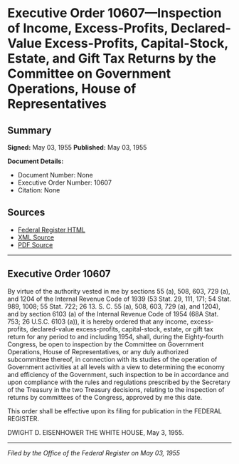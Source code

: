 # Executive Order 10607—Inspection of Income, Excess-Profits, Declared-Value Excess-Profits, Capital-Stock, Estate, and Gift Tax Returns by the Committee on Government Operations, House of Representatives

## Summary

**Signed:** May 03, 1955
**Published:** May 03, 1955

**Document Details:**
- Document Number: None
- Executive Order Number: 10607
- Citation: None

## Sources
- [Federal Register HTML](https://www.presidency.ucsb.edu/documents/executive-order-10607-inspection-income-excess-profits-declared-value-excess-profits)
- [XML Source](None)
- [PDF Source](None)

---

## Executive Order 10607

By virtue of the authority vested in me by sections 55 (a), 508, 603, 729 (a), and 1204 of the Internal Revenue Code of 1939 (53 Stat. 29, 111, 171; 54 Stat. 989, 1008; 55 Stat. 722; 26 13. S. C. 55 (a), 508, 603, 729 (a), and 1204), and by section 6103 (a) of the Internal Revenue Code of 1954 (68A Stat. 753; 26 U.S.C. 6103 (a)), it is hereby ordered that any income, excess-profits, declared-value excess-profits, capital-stock, estate, or gift tax return for any period to and including 1954, shall, during the Eighty-fourth Congress, be open to inspection by the Committee on Government Operations, House of Representatives, or any duly authorized subcommittee thereof, in connection with its studies of the operation of Government activities at all levels with a view to determining the economy and efficiency of the Government, such inspection to be in accordance and upon compliance with the rules and regulations prescribed by the Secretary of the Treasury in the two Treasury decisions, relating to the inspection of returns by committees of the Congress, approved by me this date.

This order shall be effective upon its filing for publication in the FEDERAL REGISTER.

DWIGHT D. EISENHOWER
THE WHITE HOUSE,
May 3, 1955.

---

*Filed by the Office of the Federal Register on May 03, 1955*
